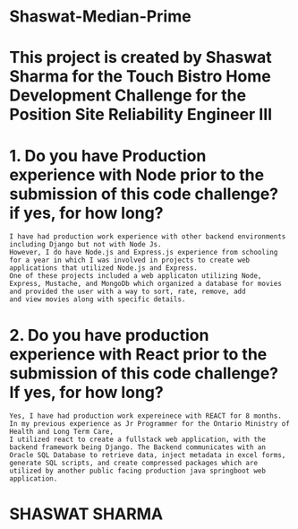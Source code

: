 # Shaswat-Median-Prime
# This project is created by Shaswat Sharma for the Touch Bistro Home Development Challenge for the Position Site Reliability Engineer III

# 1. Do you have Production experience with Node prior to the submission of this code challenge? if yes, for how long?
    I have had production work experience with other backend environments including Django but not with Node Js. 
    However, I do have Node.js and Express.js experience from schooling for a year in which I was involved in projects to create web applications that utilized Node.js and Express.
    One of these projects included a web applicaton utilizing Node, Express, Mustache, and MongoDb which organized a database for movies and provided the user with a way to sort, rate, remove, add
    and view movies along with specific details. 

# 2. Do you have production experience with React prior to the submission of this code challenge? If yes, for how long?
    Yes, I have had production work expereinece with REACT for 8 months. In my previous experience as Jr Programmer for the Ontario Ministry of Health and Long Term Care,
    I utilized react to create a fullstack web application, with the backend framework being Django. The Backend communicates with an Oracle SQL Database to retrieve data, inject metadata in excel forms, generate SQL scripts, and create compressed packages which are utilized by another public facing production java springboot web application. 
    
# SHASWAT SHARMA # 
 
